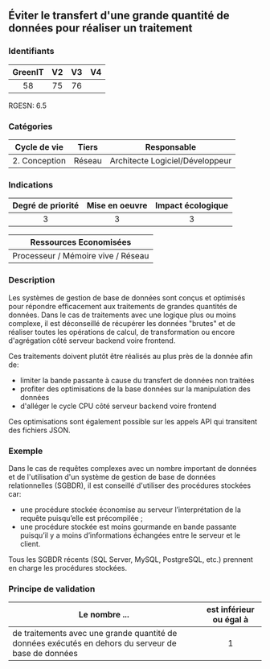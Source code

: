 ## Éviter le transfert d'une grande quantité de données pour réaliser un traitement

### Identifiants

| GreenIT |  V2  |  V3  |  V4  |
|:-------:|:----:|:----:|:----:|
|  58    | 75  | 76  |      |

RGESN: 6.5

### Catégories

| Cycle de vie |  Tiers  |  Responsable  |
|:---------:|:----:|:----:|
| 2. Conception | Réseau | Architecte Logiciel/Développeur |

### Indications

| Degré de priorité |      Mise en oeuvre       |  Impact écologique    |
|:-------------------:|:-------------------------:|:---------------------:|
| 3 | 3 | 3 |

|Ressources Economisées                                      |
|:----------------------------------------------------------:|
| Processeur / Mémoire vive / Réseau   |

### Description

Les systèmes de gestion de base de données sont conçus et optimisés pour répondre efficacement aux traitements de grandes quantités de données.
Dans le cas de traitements avec une logique plus ou moins complexe, il est déconseillé de récupérer les données "brutes" et de réaliser toutes les opérations de calcul, de transformation ou encore d'agrégation côté serveur backend voire frontend.

Ces traitements doivent plutôt être réalisés au plus près de la donnée afin de:

- limiter la bande passante à cause du transfert de données non traitées
- profiter des optimisations de la base données sur la manipulation des données
- d'alléger le cycle CPU côté serveur backend voire frontend

Ces optimisations sont également possible sur les appels API qui transitent des fichiers JSON.

### Exemple

Dans le cas de requêtes complexes avec un nombre important de données et de l'utilisation d'un système de gestion de base de données relationnelles (SGBDR), il est conseillé d'utiliser des procédures stockées car:

 - une procédure stockée économise au serveur l’interprétation de la requête puisqu’elle est précompilée ;
 - une procédure stockée est moins gourmande en bande passante puisqu’il y a moins d’informations échangées entre le serveur et le client.

Tous les SGBDR récents (SQL Server, MySQL, PostgreSQL, etc.) prennent en charge les procédures stockées.

### Principe de validation

| Le nombre ...     | est inférieur ou égal à   |  
|-------------------|:-------------------------:|
|  de traitements avec une grande quantité de données exécutés en dehors du serveur de base de données |  1 |

